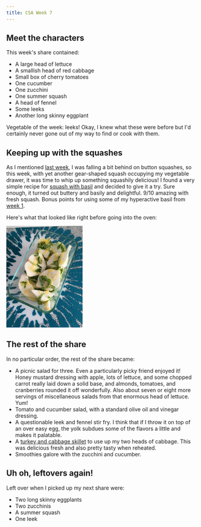 ```yaml
---
title: CSA Week 7
---
```


## Meet the characters

This week's share contained:

* A large head of lettuce
* A smallish head of red cabbage
* Small box of cherry tomatoes
* One cucumber
* One zucchini
* One summer squash
* A head of fennel
* Some leeks
* Another long skinny eggplant

Vegetable of the week: leeks! Okay, I knew what these were before but I'd
certainly never gone out of my way to find or cook with them.

## Keeping up with the squashes
As I mentioned [last week](2017-07-27-csa-week-6.html), I was falling a bit
behind on button squashes, so this week, with yet another gear-shaped
squash occupying my vegetable drawer, it was time to whip up something
squashily delicious! I found a very simple recipe for [squash with
basil](http://www.foodrenegade.com/buttery-patty-pan-squash-with-basil-recipe/)
and decided to give it a try. Sure enough, it turned out buttery and basily
and delightful. 9/10 amazing with fresh squash. Bonus points for using some
of my hyperactive basil from [week 1](2017-06-12-csa-week-1.html).

Here's what that looked like right before going into the oven:

<img class="centerimage" src="../images/20170729-cooking-squash.jpg" width="40%">

## The rest of the share

In no particular order, the rest of the share became:

* A picnic salad for three. Even a particularly picky friend enjoyed it!
Honey mustard dressing with apple, lots of lettuce, and some chopped carrot
really laid down a solid base, and almonds, tomatoes, and cranberries
rounded it off wonderfully. Also about seven or eight more servings of
miscellaneous salads from that enormous head of lettuce. Yum!
* Tomato and cucumber salad, with a standard olive oil and vinegar
dressing.
* A questionable leek and fennel stir fry. I think that if I throw it on
top of an over easy egg, the yolk subdues some of the flavors a little and
makes it palatable.
* A [turkey and cabbage
skillet](http://www.primaverakitchen.com/ground-turkey-cabbage-skillet/) to
use up my two heads of cabbage. This was delicious fresh and also pretty
tasty when reheated.
* Smoothies galore with the zucchini and cucumber.

## Uh oh, leftovers again!

Left over when I picked up my next share were:

* Two long skinny eggplants
* Two zucchinis
* A summer squash
* One leek

